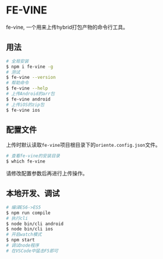 FE-VINE
====

fe-vine, 一个用来上传hybrid打包产物的命令行工具。

## 用法

```bash
# 全局安装
$ npm i fe-vine -g
# 测试
$ fe-vine --version
# 帮助命令
$ fe-vine --help
# 上传Android的arr包
$ fe-vine android
# 上传iOS的zip包
$ fe-vine ios
```

## 配置文件

上传时默认读取`fe-vine`项目根目录下的`oriente.config.json`文件。

```bash
# 查看fe-vine的安装目录
$ which fe-vine
```

请修改配置参数后再进行上传操作。


## 本地开发、调试
```bash
# 编译ES6->ES5
$ npm run compile
# 执行cli
$ node bin/cli android
$ node bin/cli ios
# 开启watch模式
$ npm start
# 调试node程序
# 在VSCode中猛击F5即可
```